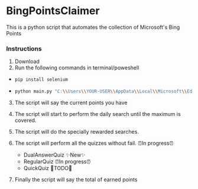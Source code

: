 # BingPointsClaimer

This is a python script that automates the collection of Microsoft's Bing Points

### Instructions
1. Download
2. Run the following commands in terminal/poweshell
- ```Python
  pip install selenium
  ```
- ```Bash
  python main.py "C:\\Users\\YOUR-USER\\AppData\\Local\\Microsoft\\Edge\\User Data\\Default"
  ```
3. The script will say the current points you have
4. The script will start to perform the daily search until the maximum is covered.
5. The script will do the specially rewarded searches. 
6. The script will perform all the quizzes without fail. ⏰In progress⏰

    - DualAnswerQuiz ✨New✨
    - RegularQuiz ⏰In progress⏰
    - QuickQuiz 🚧TODO🚧
7. Finally the script will say the total of earned points
